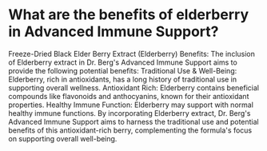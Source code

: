 # What are the benefits of elderberry in Advanced Immune Support?

Freeze-Dried Black Elder Berry Extract (Elderberry) Benefits: The inclusion of Elderberry extract in Dr. Berg's Advanced Immune Support aims to provide the following potential benefits: Traditional Use & Well-Being: Elderberry, rich in antioxidants, has a long history of traditional use in supporting overall wellness. Antioxidant Rich: Elderberry contains beneficial compounds like flavonoids and anthocyanins, known for their antioxidant properties. Healthy Immune Function: Elderberry may support with normal healthy immune functions. By incorporating Elderberry extract, Dr. Berg's Advanced Immune Support aims to harness the traditional use and potential benefits of this antioxidant-rich berry, complementing the formula's focus on supporting overall well-being.